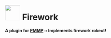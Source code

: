 # <img src="https://cdn.jsdelivr.net/gh/PresentKim/SVG-files/plugin-icons/firework.svg" height="50" width="50"> Firework  
__A plugin for [PMMP](https://pmmp.io) :: Implements firework rokect!__  
